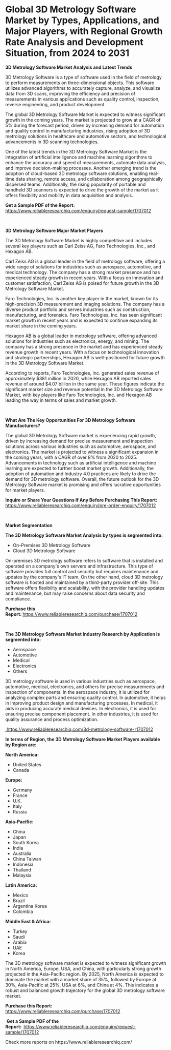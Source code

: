 <p><h1>Global 3D Metrology Software Market by Types, Applications, and Major Players, with Regional Growth Rate Analysis and Development Situation, from 2024 to 2031</h1></p><p><strong>3D Metrology Software Market Analysis and Latest Trends</strong></p>
<p><p>3D Metrology Software is a type of software used in the field of metrology to perform measurements on three-dimensional objects. This software utilizes advanced algorithms to accurately capture, analyze, and visualize data from 3D scans, improving the efficiency and precision of measurements in various applications such as quality control, inspection, reverse engineering, and product development.</p><p>The global 3D Metrology Software Market is expected to witness significant growth in the coming years. The market is projected to grow at a CAGR of 5% during the forecast period, driven by increasing demand for automation and quality control in manufacturing industries, rising adoption of 3D metrology solutions in healthcare and automotive sectors, and technological advancements in 3D scanning technologies.</p><p>One of the latest trends in the 3D Metrology Software Market is the integration of artificial intelligence and machine learning algorithms to enhance the accuracy and speed of measurements, automate data analysis, and improve decision-making processes. Another emerging trend is the adoption of cloud-based 3D metrology software solutions, enabling real-time data sharing, remote access, and collaboration among geographically dispersed teams. Additionally, the rising popularity of portable and handheld 3D scanners is expected to drive the growth of the market as it offers flexibility and mobility in data acquisition and analysis.</p></p>
<p><strong>Get a Sample PDF of the Report:&nbsp;</strong> <a href="https://www.reliableresearchiq.com/enquiry/request-sample/1707012">https://www.reliableresearchiq.com/enquiry/request-sample/1707012</a></p>
<p>&nbsp;</p>
<p><strong>3D Metrology Software Major Market Players</strong></p>
<p><p>The 3D Metrology Software Market is highly competitive and includes several key players such as Carl Zeiss AG, Faro Technologies, Inc., and Hexagon AB.</p><p>Carl Zeiss AG is a global leader in the field of metrology software, offering a wide range of solutions for industries such as aerospace, automotive, and medical technology. The company has a strong market presence and has experienced steady growth in recent years. With a focus on innovation and customer satisfaction, Carl Zeiss AG is poised for future growth in the 3D Metrology Software Market.</p><p>Faro Technologies, Inc. is another key player in the market, known for its high-precision 3D measurement and imaging solutions. The company has a diverse product portfolio and serves industries such as construction, manufacturing, and forensics. Faro Technologies, Inc. has seen significant market growth in recent years and is expected to continue expanding its market share in the coming years.</p><p>Hexagon AB is a global leader in metrology software, offering advanced solutions for industries such as electronics, energy, and mining. The company has a strong presence in the market and has experienced steady revenue growth in recent years. With a focus on technological innovation and strategic partnerships, Hexagon AB is well-positioned for future growth in the 3D Metrology Software Market.</p><p>According to reports, Faro Technologies, Inc. generated sales revenue of approximately $381 million in 2020, while Hexagon AB reported sales revenue of around $4.07 billion in the same year. These figures indicate the significant market size and revenue potential in the 3D Metrology Software Market, with key players like Faro Technologies, Inc. and Hexagon AB leading the way in terms of sales and market growth.</p></p>
<p>&nbsp;</p>
<p><strong>What Are The Key Opportunities For 3D Metrology Software Manufacturers?</strong></p>
<p><p>The global 3D Metrology Software market is experiencing rapid growth, driven by increasing demand for precise measurement and inspection solutions across various industries such as automotive, aerospace, and electronics. The market is projected to witness a significant expansion in the coming years, with a CAGR of over 8% from 2020 to 2025. Advancements in technology such as artificial intelligence and machine learning are expected to further boost market growth. Additionally, the adoption of automation and Industry 4.0 practices are likely to drive the demand for 3D metrology software. Overall, the future outlook for the 3D Metrology Software market is promising and offers lucrative opportunities for market players.</p></p>
<p><strong>Inquire or Share Your Questions If Any Before Purchasing This Report:</strong> <a href="https://www.reliableresearchiq.com/enquiry/pre-order-enquiry/1707012">https://www.reliableresearchiq.com/enquiry/pre-order-enquiry/1707012</a></p>
<p>&nbsp;</p>
<p><strong>Market Segmentation</strong></p>
<p><strong>The 3D Metrology Software Market Analysis by types is segmented into:</strong></p>
<p><ul><li>On-Premises 3D Metrology Software</li><li>Cloud 3D Metrology Software</li></ul></p>
<p><p>On-premises 3D metrology software refers to software that is installed and operated on a company's own servers and infrastructure. This type of software provides full control and security but requires maintenance and updates by the company's IT team. On the other hand, cloud 3D metrology software is hosted and maintained by a third-party provider off-site. This software offers flexibility and scalability, with the provider handling updates and maintenance, but may raise concerns about data security and compliance.</p></p>
<p><strong>Purchase this Report:&nbsp;</strong><a href="https://www.reliableresearchiq.com/purchase/1707012">https://www.reliableresearchiq.com/purchase/1707012</a></p>
<p>&nbsp;</p>
<p><strong>The 3D Metrology Software Market Industry Research by Application is segmented into:</strong></p>
<p><ul><li>Aerospace</li><li>Automotive</li><li>Medical</li><li>Electronics</li><li>Others</li></ul></p>
<p><p>3D metrology software is used in various industries such as aerospace, automotive, medical, electronics, and others for precise measurements and inspection of components. In the aerospace industry, it is utilized for analyzing complex parts and ensuring quality control. In automotive, it helps in improving product design and manufacturing processes. In medical, it aids in producing accurate medical devices. In electronics, it is used for ensuring precise component placement. In other industries, it is used for quality assurance and process optimization.</p></p>
<p><a href="https://www.reliableresearchiq.com/3d-metrology-software-r1707012">&nbsp;https://www.reliableresearchiq.com/3d-metrology-software-r1707012</a></p>
<p><strong>In terms of Region, the 3D Metrology Software Market Players available by Region are:</strong></p>
<p>
    <p> <strong> North America: </strong>
        <ul>
            <li>United States</li>
            <li>Canada</li>
        </ul>
        </p> 
    <p> <strong> Europe: </strong>
        <ul>
            <li>Germany</li>
            <li>France</li>
            <li>U.K.</li>
            <li>Italy</li>
            <li>Russia</li>
        </ul>
        </p> 
    <p> <strong> Asia-Pacific: </strong>
        <ul>
            <li>China</li>
            <li>Japan</li>
            <li>South Korea</li>
            <li>India</li>
            <li>Australia</li>
            <li>China Taiwan</li>
            <li>Indonesia</li>
            <li>Thailand</li>
            <li>Malaysia</li>
        </ul>
        </p> 
    <p> <strong> Latin America: </strong>
        <ul>
            <li>Mexico</li>
            <li>Brazil</li>
            <li>Argentina Korea</li>
            <li>Colombia</li>
        </ul>
        </p> 
    <p> <strong> Middle East & Africa: </strong>
        <ul>
            <li>Turkey</li>
            <li>Saudi</li>
            <li>Arabia</li>
            <li>UAE</li>
            <li>Korea</li>
        </ul>
    </p>
    </p>
<p><p>The 3D metrology software market is expected to witness significant growth in North America, Europe, USA, and China, with particularly strong growth projected in the Asia-Pacific region. By 2025, North America is expected to dominate the market with a market share of 35%, followed by Europe at 30%, Asia-Pacific at 25%, USA at 6%, and China at 4%. This indicates a robust and balanced growth trajectory for the global 3D metrology software market.</p></p>
<p><strong>Purchase this Report: </strong><a href="https://www.reliableresearchiq.com/purchase/1707012">https://www.reliableresearchiq.com/purchase/1707012</a></p>
<p>&nbsp;<strong>Get a Sample PDF of the Report:&nbsp;&nbsp;</strong><a href="https://www.reliableresearchiq.com/enquiry/request-sample/1707012">https://www.reliableresearchiq.com/enquiry/request-sample/1707012</a></p>
<p><strong></strong></p>
<p>Check more reports on https://www.reliableresearchiq.com/</p>